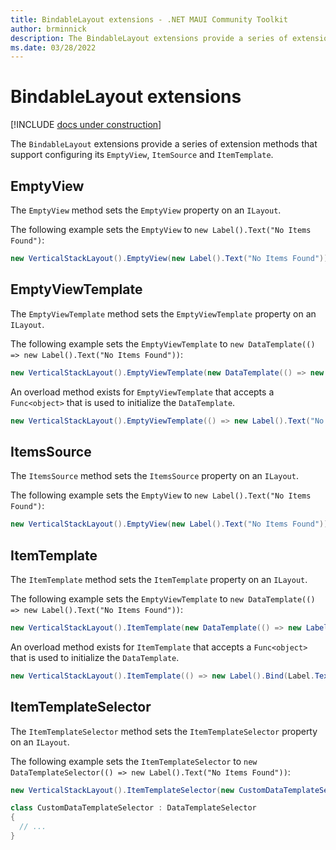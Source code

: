 ```yaml
---
title: BindableLayout extensions - .NET MAUI Community Toolkit
author: brminnick
description: The BindableLayout extensions provide a series of extension methods that support configuring its EmptyView, ItemSource and ItemTemplate.
ms.date: 03/28/2022
---
```


# BindableLayout extensions

[!INCLUDE [docs under construction](../../includes/preview-note.md)]

The `BindableLayout` extensions provide a series of extension methods that support configuring its `EmptyView`, `ItemSource` and `ItemTemplate`.

## EmptyView

The `EmptyView` method sets the `EmptyView` property on an `ILayout`.

The following example sets the `EmptyView` to `new Label().Text("No Items Found")`:

```csharp
new VerticalStackLayout().EmptyView(new Label().Text("No Items Found"));
```

## EmptyViewTemplate

The `EmptyViewTemplate` method sets the `EmptyViewTemplate` property on an `ILayout`.

The following example sets the `EmptyViewTemplate` to `new DataTemplate(() => new Label().Text("No Items Found"))`:

```csharp
new VerticalStackLayout().EmptyViewTemplate(new DataTemplate(() => new Label().Text("No Items Found")));
```

An overload method exists for `EmptyViewTemplate` that accepts a `Func<object>` that is used to initialize the `DataTemplate`.

```csharp
new VerticalStackLayout().EmptyViewTemplate(() => new Label().Text("No Items Found"));
```

## ItemsSource

The `ItemsSource` method sets the `ItemsSource` property on an `ILayout`.

The following example sets the `EmptyView` to `new Label().Text("No Items Found")`:

```csharp
new VerticalStackLayout().EmptyView(new Label().Text("No Items Found"));
```

## ItemTemplate

The `ItemTemplate` method sets the `ItemTemplate` property on an `ILayout`.

The following example sets the `EmptyViewTemplate` to `new DataTemplate(() => new Label().Text("No Items Found"))`:

```csharp
new VerticalStackLayout().ItemTemplate(new DataTemplate(() => new Label().Bind(Label.TextProperty, ".")));
```

An overload method exists for `ItemTemplate` that accepts a `Func<object>` that is used to initialize the `DataTemplate`.

```csharp
new VerticalStackLayout().ItemTemplate(() => new Label().Bind(Label.TextProperty, "."));
```

## ItemTemplateSelector

The `ItemTemplateSelector` method sets the `ItemTemplateSelector` property on an `ILayout`.

The following example sets the `ItemTemplateSelector` to `new DataTemplateSelector(() => new Label().Text("No Items Found"))`:

```csharp
new VerticalStackLayout().ItemTemplateSelector(new CustomDataTemplateSelector())

class CustomDataTemplateSelector : DataTemplateSelector
{
  // ...
}
```
